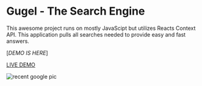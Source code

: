 # Gugel - The Search Engine 

This awesome project runs on mostly JavaScipt but utilizes Reacts Context API. This application pulls all searches needed to provide easy and fast answers. 

[*DEMO IS HERE*] 
 
[LIVE DEMO](https://gugel-search-engine.netlify.app/) 


![recent google pic](https://user-images.githubusercontent.com/67409144/187306183-e5a7f849-895e-4259-b264-4548c8b21b36.png)  
